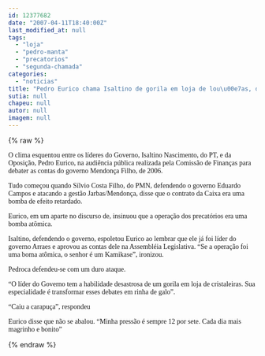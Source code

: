 ```yaml
---
id: 12377682
date: "2007-04-11T18:40:00Z"
last_modified_at: null
tags:
  - "loja"
  - "pedro-manta"
  - "precatorios"
  - "segunda-chamada"
categories:
  - "noticias"
title: "Pedro Eurico chama Isaltino de gorila em loja de lou\u00e7as, depois de ser chamado de camicase dos precat\u00f3rios"
sutia: null
chapeu: null
autor: null
imagem: null
---
```

{% raw %}
<p><P><FONT face=Verdana>O clima esquentou entre os líderes do Governo, Isaltino Nascimento, do PT, e da Oposição, Pedro Eurico, na audiência pública realizada pela Comissão de Finanças para debater as contas do governo Mendonça Filho, de 2006.</FONT></P></p>
<p><P><FONT face=Verdana>Tudo começou quando Sílvio Costa Filho, do PMN, defendendo o governo Eduardo Campos e atacando a gestão Jarbas/Mendonça, disse que o contrato da Caixa era uma bomba de efeito retardado.</FONT></P></p>
<p><P><FONT face=Verdana>Eurico, em um aparte no discurso de, insinuou que a operação dos precatórios era uma bomba atômica.</FONT></P></p>
<p><P><FONT face=Verdana>Isaltino, defendendo o governo, espoletou Eurico ao lembrar que ele já foi líder do governo Arraes e aprovou as contas dele na Assembléia Legislativa. “Se a operação foi uma boma atômica, o senhor é um Kamikase”, ironizou.</FONT></P></p>
<p><P><FONT face=Verdana>Pedroca defendeu-se com um duro ataque.</FONT></P></p>
<p><P><FONT face=Verdana>“O líder do Governo tem a habilidade desastrosa de um gorila em loja de cristaleiras. Sua especialidade é transformar esses debates em rinha de galo”.</FONT></P></p>
<p><P><FONT face=Verdana>“Caiu a carapuça”, respondeu</FONT></P></p>
<p><P><FONT face=Verdana>Eurico disse que não se abalou. “Minha pressão é sempre 12 por sete. Cada dia mais magrinho e bonito”</FONT></P> </p>
{% endraw %}